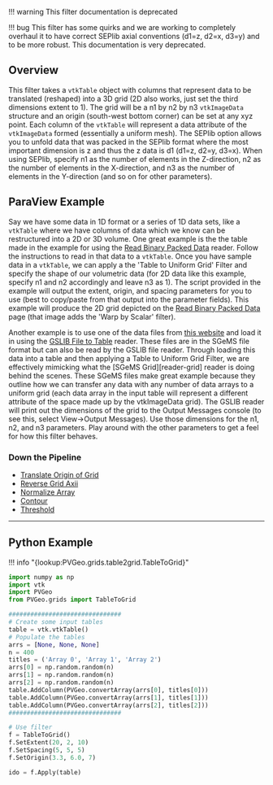 !!! warning
    This filter documentation is deprecated

!!! bug
    This filter has some quirks and we are working to completely overhaul it to have correct SEPlib axial conventions (d1=z, d2=x, d3=y) and to be more robust. This documentation is very deprecated.

## Overview

This filter takes a `vtkTable` object with columns that represent data to be translated (reshaped) into a 3D grid (2D also works, just set the third dimensions extent to 1). The grid will be a n1 by n2 by n3 `vtkImageData` structure and an origin (south-west bottom corner) can be set at any xyz point. Each column of the `vtkTable` will represent a data attribute of the `vtkImageData` formed (essentially a uniform mesh). The SEPlib option allows you to unfold data that was packed in the SEPlib format where the most important dimension is z and thus the z data is d1 (d1=z, d2=y, d3=x). When using SEPlib, specify n1 as the number of elements in the Z-direction, n2 as the number of elements in the X-direction, and n3 as the number of elements in the Y-direction (and so on for other parameters).

## ParaView Example

[reader-bin]: ../readers-general/binary-packed-data.md
[reader-gslib]: ../gslib/gslib.md
[reader-sgems]: ../gslib/sgems-grid.md

Say we have some data in 1D format or a series of 1D data sets, like a `vtkTable` where we have columns of data which we know can be restructured into a 2D or 3D volume. One great example is the the table made in the example for using the [Read Binary Packed Data][reader-bin] reader. Follow the instructions to read in that data to a `vtkTable`. Once you have sample data in a `vtkTable`, we can apply a the 'Table to Uniform Grid' Filter and specify the shape of our volumetric data (for 2D data like this example, specify n1 and n2 accordingly and leave n3 as 1). The script provided in the example will output the extent, origin, and spacing parameters for you to use (best to copy/paste from that output into the parameter fields). This example will produce the 2D grid depicted on the [Read Binary Packed Data][reader-bin] page (that image adds the 'Warp by Scalar' filter).

Another example is to use one of the data files from [this website](http://www.trainingimages.org/training-images-library.html) and load it in using the [GSLIB File to Table][reader-gslib] reader. These files are in the SGeMS file format but can also be read by the GSLIB file reader. Through loading this data into a table and then applying a Table to Uniform Grid Filter, we are effectively mimicking what the [SGeMS Grid][reader-grid] reader is doing behind the scenes. These SGeMS files make great example because they outline how we can transfer any data with any number of data arrays to a uniform grid (each data array in the input table will represent a different attribute of the space made up by the vtkImageData grid). The GSLIB reader will print out the dimensions of the grid to the Output Messages console (to see this, select View->Output Messages). Use those dimensions for the n1, n2, and n3 parameters. Play around with the other parameters to get a feel for how this filter behaves.

### Down the Pipeline
- [Translate Origin of Grid](translate-origin-of-grid.md)
- [Reverse Grid Axii](reverse-grid-axii.md)
- [Normalize Array](../filters-general/normalize-array.md)
- [Contour](https://www.paraview.org/Wiki/ParaView/Users_Guide/List_of_filters#Contour)
- [Threshold](https://www.paraview.org/Wiki/ParaView/Users_Guide/List_of_filters#Threshold)



-------------

## Python Example

!!! info "{lookup:PVGeo.grids.table2grid.TableToGrid}"

```py
import numpy as np
import vtk
import PVGeo
from PVGeo.grids import TableToGrid

###############################
# Create some input tables
table = vtk.vtkTable()
# Populate the tables
arrs = [None, None, None]
n = 400
titles = ('Array 0', 'Array 1', 'Array 2')
arrs[0] = np.random.random(n)
arrs[1] = np.random.random(n)
arrs[2] = np.random.random(n)
table.AddColumn(PVGeo.convertArray(arrs[0], titles[0]))
table.AddColumn(PVGeo.convertArray(arrs[1], titles[1]))
table.AddColumn(PVGeo.convertArray(arrs[2], titles[2]))
###############################

# Use filter
f = TableToGrid()
f.SetExtent(20, 2, 10)
f.SetSpacing(5, 5, 5)
f.SetOrigin(3.3, 6.0, 7)

ido = f.Apply(table)

```
